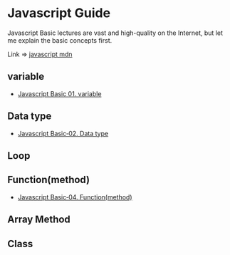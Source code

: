 # Javascript Guide

Javascript Basic lectures are vast and high-quality on the Internet, but let me explain the basic concepts first.

Link => [javascript mdn](https://developer.mozilla.org/en-US/docs/Learn_web_development/Getting_started/Your_first_website/Adding_interactivity)

## variable
* [Javascript Basic 01. variable](https://github.com/pmirnc-dev/pds-welcome/wiki/Javascript-Basic%E2%80%9001.-variable-en-US)

## Data type
* [Javascript Basic‐02. Data type](https://github.com/pmirnc-dev/pmi-dev-welcome/wiki/Javascript-Basic%E2%80%9002.-Data-type)

## Loop

## Function(method)
* [Javascript Basic‐04. Function(method)](https://github.com/pmirnc-dev/pmi-dev-welcome/wiki/Javascript-Basic%E2%80%9004.-function(method))


## Array Method

## Class
